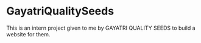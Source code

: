 # GayatriQualitySeeds
This is an intern project given to me by GAYATRI QUALITY SEEDS to build a website for them.
